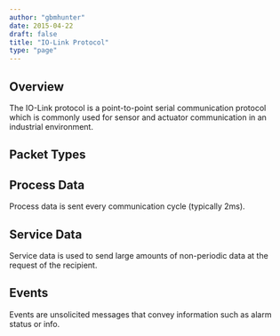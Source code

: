 ```yaml
---
author: "gbmhunter"
date: 2015-04-22
draft: false
title: "IO-Link Protocol"
type: "page"
---
```


## Overview

The IO-Link protocol is a point-to-point serial communication protocol which is commonly used for sensor and actuator communication in an industrial environment.

## Packet Types

## Process Data

Process data is sent every communication cycle (typically 2ms).

## Service Data

Service data is used to send large amounts of non-periodic data at the request of the recipient. 

## Events

Events are unsolicited messages that convey information such as alarm status or info.
